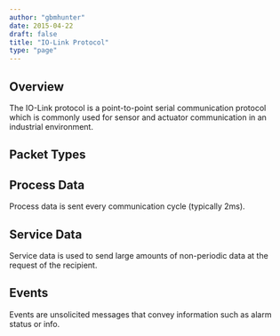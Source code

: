 ```yaml
---
author: "gbmhunter"
date: 2015-04-22
draft: false
title: "IO-Link Protocol"
type: "page"
---
```


## Overview

The IO-Link protocol is a point-to-point serial communication protocol which is commonly used for sensor and actuator communication in an industrial environment.

## Packet Types

## Process Data

Process data is sent every communication cycle (typically 2ms).

## Service Data

Service data is used to send large amounts of non-periodic data at the request of the recipient. 

## Events

Events are unsolicited messages that convey information such as alarm status or info.
